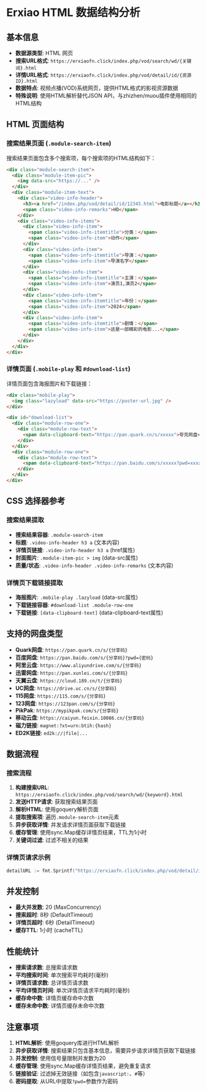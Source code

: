 # Erxiao HTML 数据结构分析

## 基本信息
- **数据源类型**: HTML 网页
- **搜索URL格式**: `https://erxiaofn.click/index.php/vod/search/wd/{关键词}.html`
- **详情URL格式**: `https://erxiaofn.click/index.php/vod/detail/id/{资源ID}.html`
- **数据特点**: 视频点播(VOD)系统网页，提供HTML格式的影视资源数据
- **特殊说明**: 使用HTML解析替代JSON API，与zhizhen/muou插件使用相同的HTML结构

## HTML 页面结构

### 搜索结果页面 (`.module-search-item`)
搜索结果页面包含多个搜索项，每个搜索项的HTML结构如下：

```html
<div class="module-search-item">
  <div class="module-item-pic">
    <img data-src="https://..." />
  </div>
  <div class="module-item-text">
    <div class="video-info-header">
      <h3><a href="/index.php/vod/detail/id/12345.html">电影标题</a></h3>
      <span class="video-info-remarks">HD</span>
    </div>
    <div class="video-info-items">
      <div class="video-info-item">
        <span class="video-info-itemtitle">分类：</span>
        <span class="video-info-item">动作</span>
      </div>
      <div class="video-info-item">
        <span class="video-info-itemtitle">导演：</span>
        <span class="video-info-item">导演名字</span>
      </div>
      <div class="video-info-item">
        <span class="video-info-itemtitle">主演：</span>
        <span class="video-info-item">演员1,演员2</span>
      </div>
      <div class="video-info-item">
        <span class="video-info-itemtitle">年份：</span>
        <span class="video-info-item">2024</span>
      </div>
      <div class="video-info-item">
        <span class="video-info-itemtitle">剧情：</span>
        <span class="video-info-item">这是一部精彩的电影...</span>
      </div>
    </div>
  </div>
</div>
```

### 详情页面 (`.mobile-play` 和 `#download-list`)
详情页面包含海报图片和下载链接：

```html
<div class="mobile-play">
  <img class="lazyload" data-src="https://poster-url.jpg" />
</div>

<div id="download-list">
  <div class="module-row-one">
    <div class="module-row-text">
      <span data-clipboard-text="https://pan.quark.cn/s/xxxxx">夸克网盘</span>
    </div>
  </div>
  <div class="module-row-one">
    <div class="module-row-text">
      <span data-clipboard-text="https://pan.baidu.com/s/xxxxx?pwd=xxxx">百度网盘</span>
    </div>
  </div>
</div>
```

## CSS 选择器参考

### 搜索结果提取
- **搜索结果容器**: `.module-search-item`
- **标题**: `.video-info-header h3 a` (文本内容)
- **详情页链接**: `.video-info-header h3 a` (href属性)
- **封面图片**: `.module-item-pic > img` (data-src属性)
- **质量/状态**: `.video-info-header .video-info-remarks` (文本内容)

### 详情页下载链接提取
- **海报图片**: `.mobile-play .lazyload` (data-src属性)
- **下载链接容器**: `#download-list .module-row-one`
- **下载链接**: `[data-clipboard-text]` (data-clipboard-text属性)

## 支持的网盘类型
- **Quark网盘**: `https://pan.quark.cn/s/{分享码}`
- **百度网盘**: `https://pan.baidu.com/s/{分享码}?pwd={密码}`
- **阿里云盘**: `https://www.aliyundrive.com/s/{分享码}`
- **迅雷网盘**: `https://pan.xunlei.com/s/{分享码}`
- **天翼云盘**: `https://cloud.189.cn/t/{分享码}`
- **UC网盘**: `https://drive.uc.cn/s/{分享码}`
- **115网盘**: `https://115.com/s/{分享码}`
- **123网盘**: `https://123pan.com/s/{分享码}`
- **PikPak**: `https://mypikpak.com/s/{分享码}`
- **移动云盘**: `https://caiyun.feixin.10086.cn/{分享码}`
- **磁力链接**: `magnet:?xt=urn:btih:{hash}`
- **ED2K链接**: `ed2k://|file|...`

## 数据流程

### 搜索流程
1. **构建搜索URL**: `https://erxiaofn.click/index.php/vod/search/wd/{keyword}.html`
2. **发送HTTP请求**: 获取搜索结果页面
3. **解析HTML**: 使用goquery解析页面
4. **提取搜索项**: 遍历`.module-search-item`元素
5. **异步获取详情**: 并发请求详情页面获取下载链接
6. **缓存管理**: 使用sync.Map缓存详情页结果，TTL为1小时
7. **关键词过滤**: 过滤不相关的结果

### 详情页请求示例
```go
detailURL := fmt.Sprintf("https://erxiaofn.click/index.php/vod/detail/id/%s.html", itemID)
```

## 并发控制
- **最大并发数**: 20 (MaxConcurrency)
- **搜索超时**: 8秒 (DefaultTimeout)
- **详情页超时**: 6秒 (DetailTimeout)
- **缓存TTL**: 1小时 (cacheTTL)

## 性能统计
- **搜索请求数**: 总搜索请求数
- **平均搜索时间**: 单次搜索平均耗时(毫秒)
- **详情页请求数**: 总详情页请求数
- **平均详情页时间**: 单次详情页请求平均耗时(毫秒)
- **缓存命中数**: 详情页缓存命中次数
- **缓存未命中数**: 详情页缓存未命中次数

## 注意事项
1. **HTML解析**: 使用goquery库进行HTML解析
2. **异步获取详情**: 搜索结果只包含基本信息，需要异步请求详情页获取下载链接
3. **并发控制**: 使用信号量限制并发数为20
4. **缓存管理**: 使用sync.Map缓存详情页结果，避免重复请求
5. **链接验证**: 过滤掉无效链接（如包含`javascript:`、`#`等）
6. **密码提取**: 从URL中提取`?pwd=`参数作为密码

